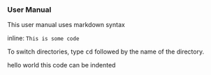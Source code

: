 ### User Manual

This user manual uses markdown syntax

inline: ``This is some code``

To switch directories, type <kbd>cd</kbd> followed by the name of the directory.

hello world
    this code
        can be indented
